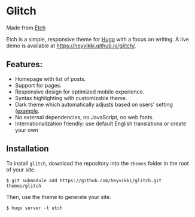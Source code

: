 # Glitch

Made from [Etch](https://github.com/LukasJoswiak/etch)

Etch is a simple, responsive theme for [Hugo](https://gohugo.io) with a focus on writing. A live demo is available at https://heyvikki.github.io/glitch/.



## Features:

* Homepage with list of posts.
* Support for pages.
* Responsive design for optimized mobile experience.
* Syntax highlighting with customizable theme.
* Dark theme which automatically adjusts based on users' setting ([example](https://github.com/heyvikki/glitch/).
* No external dependencies, no JavaScript, no web fonts.
* Internationalization friendly: use default English translations or create your own

## Installation

To install `glitch`, download the repository into the `themes` folder in the root of your site.

```
$ git submodule add https://github.com/heyvikki/glitch.git themes/glitch
```

Then, use the theme to generate your site.

```
$ hugo server -t etch
```

